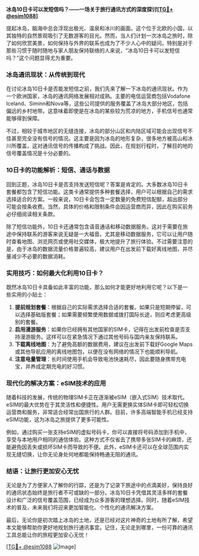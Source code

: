 **冰岛10日卡可以发短信吗？——一场关于旅行通讯方式的深度探讨[[TG💪+ @esim1088](https://t.me/s/esim1088)]**

提起冰岛，脑海中总会浮现出极光、温泉和冰川的画面。这个位于北欧的小国，以其独特的自然景观吸引了无数游客的目光。然而，当人们计划一次冰岛之旅时，除了如何欣赏美景，如何保持与外界的联系也成为了不少人心中的疑问。特别是对于那些习惯于随时随地与家人朋友保持联络的人来说，“冰岛10日卡可以发短信吗？”这个问题显得尤为重要。

### 冰岛通讯现状：从传统到现代

在讨论冰岛10日卡是否能发短信之前，我们先来了解一下冰岛的通讯现状。作为一个欧洲国家，冰岛的通讯网络发展相对成熟。主要的电信运营商包括Vodafone Iceland、Siminn和Nova等，这些公司提供的服务覆盖了冰岛大部分地区，包括偏远的乡村地带。这意味着即使是在冰岛的某些较为荒凉的地方，手机信号也通常能够得到保障。

不过，相较于城市地区的无缝连接，冰岛的部分山区和内陆区域可能会出现信号不佳甚至完全没有信号的情况。这主要是因为冰岛的地形复杂，很多地方被高山和冰川所覆盖，这对通讯信号的传播构成了挑战。因此，在规划行程时，了解目的地的信号覆盖情况是十分必要的。

### 10日卡的功能解析：短信、通话与数据

回到正题，冰岛10日卡是否支持发送短信呢？答案是肯定的。大多数冰岛10日卡套餐都包含了短信功能。这类卡通常提供多种套餐选择，用户可以根据自己的需求选择适合的方案。一般来说，10日卡会包含一定数量的免费短信配额，超出部分可能会按条收费。当然，具体的价格和限制条件会因运营商而异，因此在购买前务必仔细阅读相关条款。

除了短信功能外，10日卡还通常包含语音通话和移动数据服务。这对于需要在旅途中保持联系的游客来说无疑是一大福音。尤其是移动数据服务，它可以让用户随时查看地图、浏览网页或使用社交媒体，极大地提升了旅行体验。不过需要注意的是，由于冰岛的数据流量价格普遍较高，建议用户在出发前下载好离线地图，并尽量减少不必要的数据消耗。

### 实用技巧：如何最大化利用10日卡？

既然冰岛10日卡具备如此丰富的功能，那么如何才能更好地利用它呢？以下是一些实用的小贴士：

1. **提前规划套餐**：根据自己的实际需求选择合适的套餐。如果只是短期停留，可以选择基础版套餐；如果需要频繁使用数据或拨打国际长途，则应考虑更高级别的套餐。
2. **启用漫游服务**：如果你已经拥有其他国家的SIM卡，记得在出发前检查是否支持漫游服务。这样可以在紧急情况下通过其他号码与国内亲友保持联系。
3. **下载离线地图**：为了避免高额的数据费用，建议在出发前下载好Google Maps或其他导航应用的离线地图包，以便在没有网络的情况下也能顺利导航。
4. **注意电量管理**：长时间使用手机会导致电池快速耗尽，因此要随身携带充电宝，并养成定期充电的好习惯。

### 现代化的解决方案：eSIM技术的应用

随着科技的发展，传统的物理SIM卡正在逐渐被eSIM（嵌入式SIM）技术取代。eSIM的最大优势在于其灵活性和便捷性。用户无需更换实体SIM卡即可轻松切换运营商和服务，非常适合经常出国旅行的人群。目前，许多高端智能手机已经支持eSIM功能，这为冰岛之旅提供了更多可能性。

例如，通过购买一张支持eSIM的虚拟号码卡，你可以直接将号码添加到手机中，享受与本地用户相同的通信体验。这种方式不仅省去了携带多张SIM卡的麻烦，还能避免因丢失或损坏SIM卡而导致的不便。此外，eSIM卡还可以在全球范围内实现无缝切换，让你无论身处何地都能保持畅通无阻的通讯。

### 结语：让旅行更加安心无忧

无论是为了方便家人了解你的行踪，还是为了记录下旅途中的点滴美好，保持良好的通讯状态始终是旅行者不可或缺的一部分。冰岛10日卡凭借其灵活多样的套餐设计和广泛的信号覆盖范围，已经成为众多游客的理想选择。同时，随着eSIM技术的普及，未来我们将迎来更加智能化、个性化的通讯解决方案。

最后，无论你是初次踏上冰岛的土地，还是已经对这片神奇的土地有所了解，希望本文能够帮助你更好地规划旅行通讯事宜。记住，无论走到哪里，一份可靠的通讯工具总能让你的旅程更加安心无忧！

[[TG💪+ @esim1088](https://t.me/s/esim1088) ![Image](https://i.postimg.cc/4NQfJmqS/Snipaste-2025-05-13-00-14-12.png)]